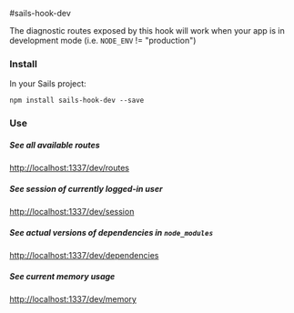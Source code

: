 #sails-hook-dev


The diagnostic routes exposed by this hook will work when your app is in development mode (i.e. `NODE_ENV` != "production")

### Install

In your Sails project:

```
npm install sails-hook-dev --save
```




### Use

##### See all available routes
[http://localhost:1337/dev/routes](http://localhost:1337/dev/routes)

##### See session of currently logged-in user
[http://localhost:1337/dev/session](http://localhost:1337/dev/session)

##### See actual versions of dependencies in `node_modules`
[http://localhost:1337/dev/dependencies](http://localhost:1337/dev/dependencies)

##### See current memory usage
[http://localhost:1337/dev/memory](http://localhost:1337/dev/memory)
